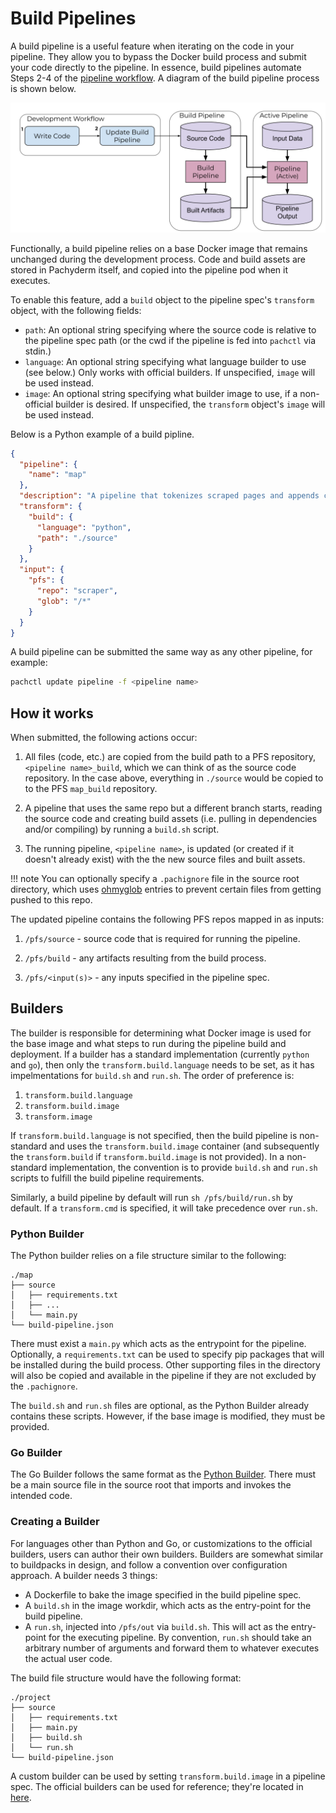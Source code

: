 # Build Pipelines

A build pipeline is a useful feature when iterating on the code in your pipeline. They allow you to bypass the Docker build process and submit your code directly to the pipeline. In essence, build pipelines automate Steps 2-4 of the [pipeline workflow](working-with-pipelines.md). A diagram of the build pipeline process is shown below.

![Developer workflow](../../assets/images/d_steps_build_pipeline.svg)


Functionally, a build pipeline relies on a base Docker image that remains unchanged during the development process. Code and build assets are stored in Pachyderm itself, and copied into the pipeline pod when it executes.

To enable this feature, add a `build` object to the pipeline spec's `transform` object, with the following fields:

- `path`: An optional string specifying where the source code is relative to the pipeline spec path (or the cwd if the pipeline is fed into `pachctl` via stdin.)
- `language`: An optional string specifying what language builder to use (see below.) Only works with official builders. If unspecified, `image` will be used instead.
- `image`: An optional string specifying what builder image to use, if a non-official builder is desired. If unspecified, the `transform` object's `image` will be used instead.

Below is a Python example of a build pipline.

```json
{
  "pipeline": {
    "name": "map"
  },
  "description": "A pipeline that tokenizes scraped pages and appends counts of words to corresponding files.",
  "transform": {
    "build": {
      "language": "python",
      "path": "./source"
    }
  },
  "input": {
    "pfs": {
      "repo": "scraper",
      "glob": "/*"
    }
  }
}
```

A build pipeline can be submitted the same way as any other pipeline, for example:

```bash
pachctl update pipeline -f <pipeline name>
```

## How it works

When submitted, the following actions occur:

1. All files (code, etc.) are copied from the build path to a PFS repository, `<pipeline name>_build`, which we can think of as the source code repository. In the case above, everything in `./source` would be copied to to the PFS `map_build` repository.

1. A pipeline that uses the same repo but a different branch starts, reading the source code and creating build assets (i.e. pulling in dependencies and/or compiling) by running a `build.sh` script.

1. The running pipeline, `<pipeline name>`, is updated (or created if it doesn't already exist) with the the new source files and built assets.

!!! note
      You can optionally specify a `.pachignore` file in the source root directory, which uses [ohmyglob](https://github.com/pachyderm/ohmyglob) entries to prevent certain files from getting pushed to this repo.

The updated pipeline contains the following PFS repos mapped in as inputs:

1. `/pfs/source` - source code that is required for running the pipeline.

1. `/pfs/build` - any artifacts resulting from the build process.

1. `/pfs/<input(s)>` - any inputs specified in the pipeline spec.

## Builders
The builder is responsible for determining what Docker image is used for the base image and what steps to run during the pipeline build and deployment. If a builder has a standard implementation (currently `python` and `go`), then only the `transform.build.language` needs to be set, as it has impelmentations for `build.sh` and `run.sh`. The order of preference is:

1. `transform.build.language`
1. `transform.build.image`
1. `transform.image`

If `transform.build.language` is not specified, then the build pipeline is non-standard and uses the `transform.build.image` container (and subsequently the `transform.build` if `transform.build.image` is not provided). In a non-standard implementation, the convention is to provide `build.sh` and `run.sh` scripts to fulfill the build pipeline requirements. 

Similarly, a build pipeline by default will run `sh /pfs/build/run.sh` by default. If a `transform.cmd` is specified, it will take precedence over `run.sh`.

### Python Builder

The Python builder relies on a file structure similar to the following:

```tree
./map
├── source
│   ├── requirements.txt
│   ├── ...
│   └── main.py
└── build-pipeline.json
```
There must exist a `main.py` which acts as the entrypoint for the pipeline. Optionally, a `requirements.txt` can be used to specify pip packages that will be installed during the build process. Other supporting files in the directory will also be copied and available in the pipeline if they are not excluded by the `.pachignore`.

The `build.sh` and `run.sh` files are optional, as the Python Builder already contains these scripts. However, if the base image is modified, they must be provided.

### Go Builder

The Go Builder follows the same format as the [Python Builder](#python-builder). There must be a main source file in the source root that imports and invokes the intended code.

### Creating a Builder

For languages other than Python and Go, or customizations to the official builders, users can author their own builders. Builders are somewhat similar to buildpacks in design, and follow a convention over configuration approach. A builder needs 3 things:

- A Dockerfile to bake the image specified in the build pipeline spec.
- A `build.sh` in the image workdir, which acts as the entry-point for the build pipeline.
- A `run.sh`, injected into `/pfs/out` via `build.sh`. This will act as the entry-point for the executing pipeline. By convention, `run.sh` should take an arbitrary number of arguments and forward them to whatever executes the actual user code.

The build file structure would have the following format: 
```tree
./project
├── source
│   ├── requirements.txt
│   ├── main.py
│   ├── build.sh
│   └── run.sh
└── build-pipeline.json
```

A custom builder can be used by setting `transform.build.image` in a pipeline spec. The official builders can be used for reference; they're located in [here](https://github.com/pachyderm/pachyderm/tree/master/etc/pipeline-build).
